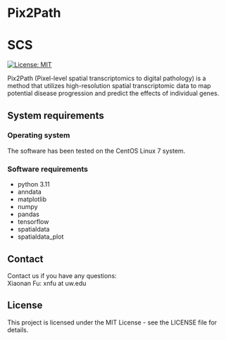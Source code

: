 # Pix2Path

# SCS
[![License: MIT](https://img.shields.io/badge/License-MIT-yellow.svg)](https://opensource.org/licenses/MIT)

Pix2Path (Pixel-level spatial transcriptomics to digital pathology) is a method that utilizes high-resolution spatial transcriptomic data to map potential disease progression and predict the effects of individual genes.

## System requirements
### Operating system
The software has been tested on the CentOS Linux 7 system.

### Software requirements
- python 3.11</br>
- anndata</br>
- matplotlib</br>
- numpy</br>
- pandas</br>
- tensorflow</br>
- spatialdata</br>
- spatialdata_plot</br>

## Contact
Contact us if you have any questions:</br>
Xiaonan Fu: xnfu at uw.edu</br>

## License
This project is licensed under the MIT License - see the LICENSE file for details.
